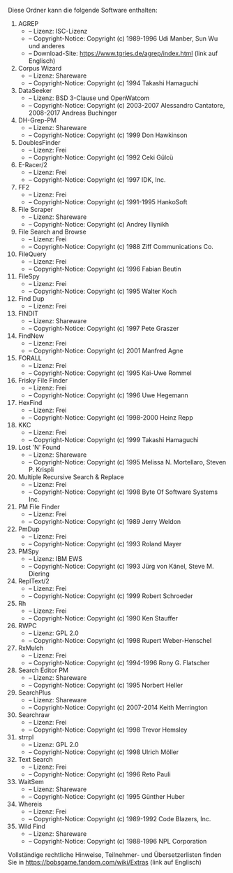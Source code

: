 ﻿Diese Ordner kann die folgende Software enthalten:

1. AGREP
   - – Lizenz: ISC-Lizenz
   - – Copyright-Notice: Copyright (c) 1989-1996 Udi Manber, Sun Wu und anderes
   - – Download-Site: https://www.tgries.de/agrep/index.html (link auf Englisch)
2. Corpus Wizard
   - – Lizenz: Shareware
   - – Copyright-Notice: Copyright (c) 1994 Takashi Hamaguchi
3. DataSeeker
   - – Lizenz: BSD 3-Clause und OpenWatcom
   - – Copyright-Notice: Copyright (c) 2003-2007 Alessandro Cantatore, 2008-2017 Andreas Buchinger
4. DH-Grep-PM
   - – Lizenz: Shareware
   - – Copyright-Notice: Copyright (c) 1999 Don Hawkinson
5. DoublesFinder
   - – Lizenz: Frei
   - – Copyright-Notice: Copyright (c) 1992 Ceki Gülcü
6. E-Racer/2
   - – Lizenz: Frei
   - – Copyright-Notice: Copyright (c) 1997 IDK, Inc.
7. FF2
   - – Lizenz: Frei
   - – Copyright-Notice: Copyright (c) 1991-1995 HankoSoft
8. File Scraper
   - – Lizenz: Shareware
   - – Copyright-Notice: Copyright (c) Andrey Iliynikh
9. File Search and Browse
   - – Lizenz: Frei
   - – Copyright-Notice: Copyright (c) 1988 Ziff Communications Co.
10. FileQuery
    - – Lizenz: Frei
    - – Copyright-Notice: Copyright (c) 1996 Fabian Beutin
11. FileSpy
    - – Lizenz: Frei
    - – Copyright-Notice: Copyright (c) 1995 Walter Koch
12. Find Dup
    - – Lizenz: Frei
13. FINDIT
    - – Lizenz: Shareware
    - – Copyright-Notice: Copyright (c) 1997 Pete Graszer
14. FindNew
    - – Lizenz: Frei
    - – Copyright-Notice: Copyright (c) 2001 Manfred Agne
15. FORALL
    - – Lizenz: Frei
    - – Copyright-Notice: Copyright (c) 1995 Kai-Uwe Rommel
16. Frisky File Finder
    - – Lizenz: Frei
    - – Copyright-Notice: Copyright (c) 1996 Uwe Hegemann
17. HexFind
    - – Lizenz: Frei
    - – Copyright-Notice: Copyright (c) 1998-2000 Heinz Repp
18. KKC
    - – Lizenz: Frei
    - – Copyright-Notice: Copyright (c) 1999 Takashi Hamaguchi
19. Lost 'N' Found
    - – Lizenz: Shareware
    - – Copyright-Notice: Copyright (c) 1995 Melissa N. Mortellaro, Steven P. Krispli
20. Multiple Recursive Search & Replace
    - – Lizenz: Frei
    - – Copyright-Notice: Copyright (c) 1998 Byte Of Software Systems Inc.
21. PM File Finder
    - – Lizenz: Frei
    - – Copyright-Notice: Copyright (c) 1989 Jerry Weldon
22. PmDup
    - – Lizenz: Frei
    - – Copyright-Notice: Copyright (c) 1993 Roland Mayer
23. PMSpy
    - – Lizenz: IBM EWS
    - – Copyright-Notice: Copyright (c) 1993 Jürg von Känel, Steve M. Diering
24. ReplText/2
    - – Lizenz: Frei
    - – Copyright-Notice: Copyright (c) 1999 Robert Schroeder
25. Rh
    - – Lizenz: Frei
    - – Copyright-Notice: Copyright (c) 1990 Ken Stauffer
26. RWPC
    - – Lizenz: GPL 2.0
    - – Copyright-Notice: Copyright (c) 1998 Rupert Weber-Henschel
27. RxMulch
    - – Lizenz: Frei
    - – Copyright-Notice: Copyright (c) 1994-1996 Rony G. Flatscher
28. Search Editor PM
    - – Lizenz: Shareware
    - – Copyright-Notice: Copyright (c) 1995 Norbert Heller
29. SearchPlus
    - – Lizenz: Shareware
    - – Copyright-Notice: Copyright (c) 2007-2014 Keith Merrington
30. Searchraw
    - – Lizenz: Frei
    - – Copyright-Notice: Copyright (c) 1998 Trevor Hemsley
31. strrpl
    - – Lizenz: GPL 2.0
    - – Copyright-Notice: Copyright (c) 1998 Ulrich Möller
32. Text Search
    - – Lizenz: Frei
    - – Copyright-Notice: Copyright (c) 1996 Reto Pauli
33. WaitSem
    - – Lizenz: Shareware
    - – Copyright-Notice: Copyright (c) 1995 Günther Huber
34. Whereis
    - – Lizenz: Frei
    - – Copyright-Notice: Copyright (c) 1989-1992 Code Blazers, Inc.
35. Wild Find
    - – Lizenz: Shareware
    - – Copyright-Notice: Copyright (c) 1988-1996 NPL Corporation

Vollständige rechtliche Hinweise, Teilnehmer- und Übersetzerlisten finden Sie in https://bobsgame.fandom.com/wiki/Extras (link auf Englisch)
